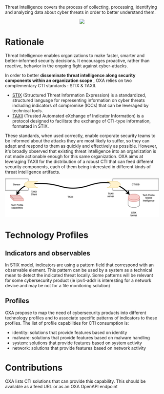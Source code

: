 Threat Intelligence covers the process of collecting, processing, identifying and analyzing data about cyber threats in order to better understand them. 


<p align="center">
<img src="https://github.com/opencybersecurityalliance/oxa/assets/145455635/f82aee53-22fa-4d7f-83bd-b31f54ca9ae4" width="50%">
</p>





# Rationale

Threat Intelligence enables organizations to make faster, smarter and better-informed security decisions. It encourages proactive, rather than reactive, behavior in the ongoing fight against cyber-attacks.

In order to better **disseminate threat intelligence along security components within an organization scope** , OXA relies on two complementary CTI standards : STIX & TAXII. 
- [STIX](https://docs.oasis-open.org/cti/stix/v2.1/stix-v2.1.html) (Structured Threat Information Expression) is a standardized, structured language for representing information on cyber threats including indicators of compromise (IOCs) that can be leveraged by technical tools.
- [TAXII](https://docs.oasis-open.org/cti/taxii/v2.1/taxii-v2.1.html) (Trusted Automated eXchange of Indicator Information) is a protocol designed to facilitate the exchange of CTI-type information, formatted in STIX.

These standards, when used correctly, enable corporate security teams to be informed about the attacks they are most likely to suffer, so they can adapt and respond to them as quickly and effectively as possible. 
However, it's broadly observed that existing threat intelligence into an organization is not made actionable enough for this same organization. 
OXA aims at leveraging TAXII for the distribution of a robust CTI that can feed different security components, each of them being interested in different kinds of threat intelligence artifacts.

![](../resources/cti.svg)


# Technology Profiles 

## Indicators and observables

In STIX model, indicators are using a pattern field that correspond with an observable element. This pattern can be used by a system as a technical mean to detect the indicated threat locally.
Some patterns will be relevant for some cybersecurity product (ie ipv4-addr is interesting for a network device and may be not for a file monitoring solution)

## Profiles 

OXA propose to map the need of cybersecurity products into different technology profiles and to associate specific patterns of indicators to these profiles.
The list of profile capabilities for CTI consumption is:
- identity: solutions that provide features based on identity
- malware:  solutions that provide features based on malware handling
- system:  solutions that provide features based on system activity
- network:  solutions that provide features based on network activity

# Contributions

OXA lists CTI solutions that can provide this capability. This should be available as a feed URL or as an OXA OpenAPI endpoint




